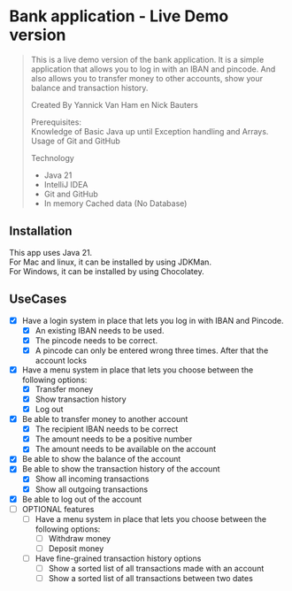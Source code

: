 # Bank application - Live Demo version

> This is a live demo version of the bank application. 
> It is a simple application that allows you to log in with an IBAN and pincode.
> And also allows you to transfer money to other accounts, show your balance and transaction history.
> 
> Created By Yannick Van Ham en Nick Bauters
> 
> Prerequisites:   
> Knowledge of Basic Java up until Exception handling and Arrays.   
> Usage of Git and GitHub
> 
> Technology
> - Java 21
> - IntelliJ IDEA
> - Git and GitHub
> - In memory Cached data (No Database)

## Installation
This app uses Java 21.   
For Mac and linux, it can be installed by using JDKMan.   
For Windows, it can be installed by using Chocolatey.   

## UseCases
- [X] Have a login system in place that lets you log in with IBAN and Pincode.
  - [X] An existing IBAN needs to be used.
  - [X] The pincode needs to be correct.
  - [X] A pincode can only be entered wrong three times. After that the account locks
- [X] Have a menu system in place that lets you choose between the following options:
  - [X] Transfer money
  - [X] Show transaction history
  - [X] Log out
- [X] Be able to transfer money to another account
  - [X] The recipient IBAN needs to be correct
  - [X] The amount needs to be a positive number
  - [X] The amount needs to be available on the account
- [X] Be able to show the balance of the account
- [X] Be able to show the transaction history of the account
  - [X] Show all incoming transactions
  - [X] Show all outgoing transactions
- [X] Be able to log out of the account
- [ ] OPTIONAL features
  - [ ] Have a menu system in place that lets you choose between the following options:
    - [ ] Withdraw money
    - [ ] Deposit money
  - [ ] Have fine-grained transaction history options
    - [ ] Show a sorted list of all transactions made with an account
    - [ ] Show a sorted list of all transactions between two dates